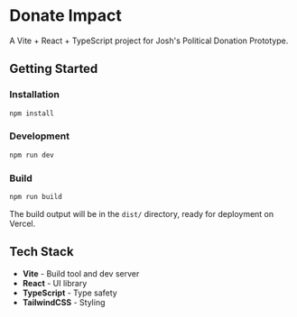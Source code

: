 # Donate Impact

A Vite + React + TypeScript project for Josh's Political Donation Prototype.

## Getting Started

### Installation

```bash
npm install
```

### Development

```bash
npm run dev
```

### Build

```bash
npm run build
```

The build output will be in the `dist/` directory, ready for deployment on Vercel.

## Tech Stack

- **Vite** - Build tool and dev server
- **React** - UI library
- **TypeScript** - Type safety
- **TailwindCSS** - Styling
